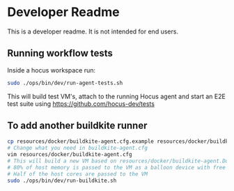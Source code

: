 # Developer Readme

This is a developer readme. It is not intended for end users.

## Running workflow tests

Inside a hocus workspace run:

```bash
sudo ./ops/bin/dev/run-agent-tests.sh
```

This will build test VM's, attach to the running Hocus agent and start an E2E test suite using https://github.com/hocus-dev/tests

## To add another buildkite runner

```bash
cp resources/docker/buildkite-agent.cfg.example resources/docker/buildkite-agent.cfg
# Change what you need in buildkite-agent.cfg
vim resources/docker/buildkite-agent.cfg
# This will build a new VM based on resources/docker/buildkite-agent.Dockerfile and start it in qemu.
# 80% of host memory is passed to the VM as a balloon device with free page reporting enabled :)
# Half of the host cores are passed to the VM
sudo ./ops/bin/dev/run-buildkite.sh
```
